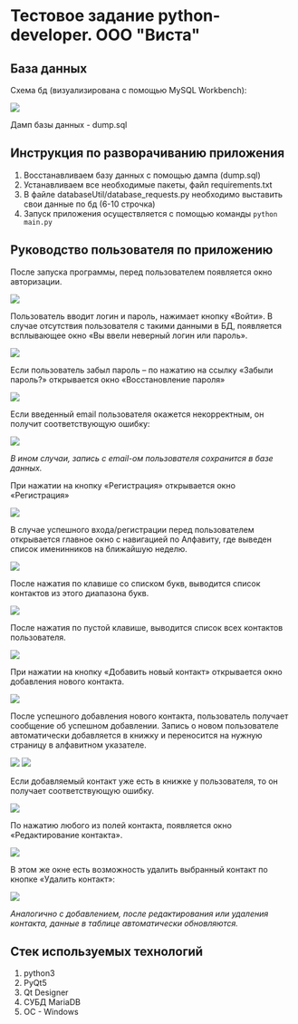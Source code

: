 # Тестовое задание python-developer. ООО "Виста"

## База данных

Схема бд (визуализирована с помощью MySQL Workbench):

![](README_images/db_shema.PNG)

Дамп базы данных - dump.sql


## Инструкция по разворачиванию приложения

1) Восстанавливаем базу данных с помощью дампа (dump.sql)
2) Устанавливаем все необходимые пакеты, файл requirements.txt
4) В файле databaseUtil/database_requests.py необходимо выставить свои данные по бд (6-10 строчка)
3) Запуск приложения осуществляется с помощью команды ```python main.py```

## Руководство пользователя по приложению

После запуска программы, перед пользователем появляется окно авторизации.

![](README_images/login_form.PNG)

Пользователь вводит логин и пароль, нажимает кнопку «Войти». В случае отсутствия пользователя с такими данными в БД, появляется всплывающее окно «Вы ввели неверный логин или пароль».

![](README_images/auth_error.PNG)

Если пользователь забыл пароль – по нажатию на ссылку «Забыли пароль?» открывается окно «Восстановление пароля»

![](README_images/recovery_form.PNG)

Если введенный email пользователя окажется некорректным, он получит соответствующую ошибку:

![](README_images/email_error.PNG)

*В ином случаи, запись с email-ом пользователя сохранится в базе данных.*

При нажатии на кнопку «Регистрация» открывается окно «Регистрация»

![](README_images/registration_form.PNG)

В случае успешного входа/регистрации перед пользователем открывается главное окно с навигацией по Алфавиту, где выведен список именинников на ближайшую неделю.

![](README_images/table_user_form.PNG)

После нажатия по клавише со списком букв, выводится список контактов из этого диапазона букв.

![](README_images/table_user_sort.PNG)

После нажатия по пустой клавише, выводится список всех контактов пользователя.

![](README_images/table_user_all.PNG)

При нажатии на кнопку «Добавить новый контакт» открывается окно добавления нового контакта.

![](README_images/add_contact_form.PNG)

После успешного добавления нового контакта, пользователь получает сообщение об успешном добавлении.
Запись о новом пользователе автоматически добавляется в книжку и переносится на нужную страницу в алфавитном указателе.

![](README_images/add_contact_success.PNG)
![](README_images/add_contact_sort.PNG)

Если добавляемый контакт уже есть в книжке у пользователя, то он получает соответствующую ошибку. 

![](README_images/contact_error.PNG)

По нажатию любого из полей контакта, появляется окно «Редактирование контакта».

![](README_images/edit_form.PNG)

В этом же окне есть возможность удалить выбранный контакт по кнопке «Удалить контакт»:

![](README_images/yes_no.PNG)

*Аналогично с добавлением, после редактирования или удаления контакта, данные в таблице автоматически обновляются.*

## Стек используемых технологий

1) python3
2) PyQt5
3) Qt Designer
4) СУБД MariaDB
5) OC - Windows